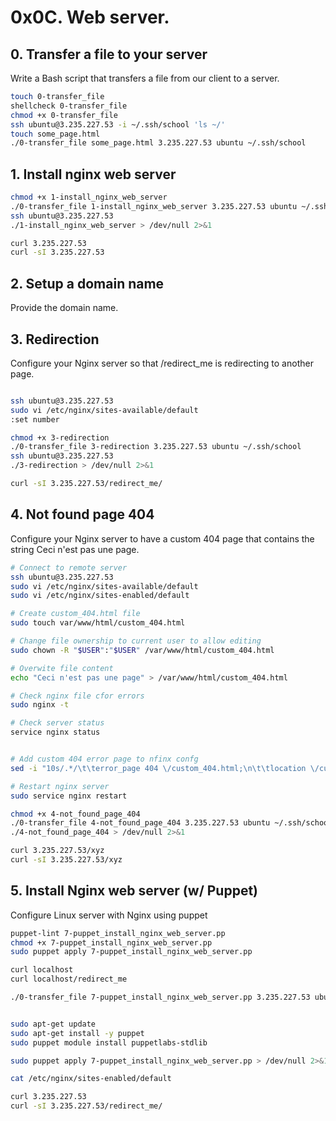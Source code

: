 # 0x0C. Web server.

## 0. Transfer a file to your server
Write a Bash script that transfers a file from our client to a server.

```bash
touch 0-transfer_file
shellcheck 0-transfer_file
chmod +x 0-transfer_file
ssh ubuntu@3.235.227.53 -i ~/.ssh/school 'ls ~/'
touch some_page.html
./0-transfer_file some_page.html 3.235.227.53 ubuntu ~/.ssh/school
```

## 1. Install nginx web server
```bash
chmod +x 1-install_nginx_web_server
./0-transfer_file 1-install_nginx_web_server 3.235.227.53 ubuntu ~/.ssh/school
ssh ubuntu@3.235.227.53
./1-install_nginx_web_server > /dev/null 2>&1

curl 3.235.227.53
curl -sI 3.235.227.53
```

## 2. Setup a domain name
Provide the domain name.


## 3. Redirection
Configure your Nginx server so that /redirect_me is redirecting to another page.
```bash

ssh ubuntu@3.235.227.53
sudo vi /etc/nginx/sites-available/default
:set number

chmod +x 3-redirection
./0-transfer_file 3-redirection 3.235.227.53 ubuntu ~/.ssh/school
ssh ubuntu@3.235.227.53
./3-redirection > /dev/null 2>&1

curl -sI 3.235.227.53/redirect_me/
```

## 4. Not found page 404
Configure your Nginx server to have a custom 404 page that contains the string Ceci n'est pas une page.

```bash
# Connect to remote server
ssh ubuntu@3.235.227.53
sudo vi /etc/nginx/sites-available/default
sudo vi /etc/nginx/sites-enabled/default

# Create custom_404.html file
sudo touch var/www/html/custom_404.html

# Change file ownership to current user to allow editing
sudo chown -R "$USER":"$USER" /var/www/html/custom_404.html

# Overwite file content
echo "Ceci n'est pas une page" > /var/www/html/custom_404.html

# Check nginx file cfor errors
sudo nginx -t

# Check server status
service nginx status


# Add custom 404 error page to nfinx confg
sed -i "10s/.*/\t\terror_page 404 \/custom_404.html;\n\t\tlocation \/custom_404.html {\n\t\t\t\troot \/var\/www\/html;\n\t\t\t\tinternal;\n\t\t}/" /etc/nginx/sites-enabled/default

# Restart nginx server
sudo service nginx restart

chmod +x 4-not_found_page_404
./0-transfer_file 4-not_found_page_404 3.235.227.53 ubuntu ~/.ssh/school
./4-not_found_page_404 > /dev/null 2>&1

curl 3.235.227.53/xyz
curl -sI 3.235.227.53/xyz
```

## 5. Install Nginx web server (w/ Puppet)
Configure Linux server with Nginx using puppet

```bash
puppet-lint 7-puppet_install_nginx_web_server.pp
chmod +x 7-puppet_install_nginx_web_server.pp
sudo puppet apply 7-puppet_install_nginx_web_server.pp

curl localhost
curl localhost/redirect_me

./0-transfer_file 7-puppet_install_nginx_web_server.pp 3.235.227.53 ubuntu ~/.ssh/school


sudo apt-get update
sudo apt-get install -y puppet
sudo puppet module install puppetlabs-stdlib

sudo puppet apply 7-puppet_install_nginx_web_server.pp > /dev/null 2>&1

cat /etc/nginx/sites-enabled/default

curl 3.235.227.53
curl -sI 3.235.227.53/redirect_me/
```